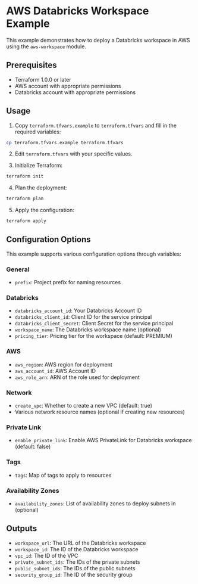 # AWS Databricks Workspace Example

This example demonstrates how to deploy a Databricks workspace in AWS using the `aws-workspace` module.

## Prerequisites

- Terraform 1.0.0 or later
- AWS account with appropriate permissions
- Databricks account with appropriate permissions

## Usage

1. Copy `terraform.tfvars.example` to `terraform.tfvars` and fill in the required variables:

```bash
cp terraform.tfvars.example terraform.tfvars
```

2. Edit `terraform.tfvars` with your specific values.

3. Initialize Terraform:

```bash
terraform init
```

4. Plan the deployment:

```bash
terraform plan
```

5. Apply the configuration:

```bash
terraform apply
```

## Configuration Options

This example supports various configuration options through variables:

### General
- `prefix`: Project prefix for naming resources

### Databricks
- `databricks_account_id`: Your Databricks Account ID
- `databricks_client_id`: Client ID for the service principal
- `databricks_client_secret`: Client Secret for the service principal
- `workspace_name`: The Databricks workspace name (optional)
- `pricing_tier`: Pricing tier for the workspace (default: PREMIUM)

### AWS
- `aws_region`: AWS region for deployment
- `aws_account_id`: AWS Account ID
- `aws_role_arn`: ARN of the role used for deployment

### Network
- `create_vpc`: Whether to create a new VPC (default: true)
- Various network resource names (optional if creating new resources)

### Private Link
- `enable_private_link`: Enable AWS PrivateLink for Databricks workspace (default: false)

### Tags
- `tags`: Map of tags to apply to resources

### Availability Zones
- `availability_zones`: List of availability zones to deploy subnets in (optional)

## Outputs

- `workspace_url`: The URL of the Databricks workspace
- `workspace_id`: The ID of the Databricks workspace
- `vpc_id`: The ID of the VPC
- `private_subnet_ids`: The IDs of the private subnets
- `public_subnet_ids`: The IDs of the public subnets
- `security_group_id`: The ID of the security group